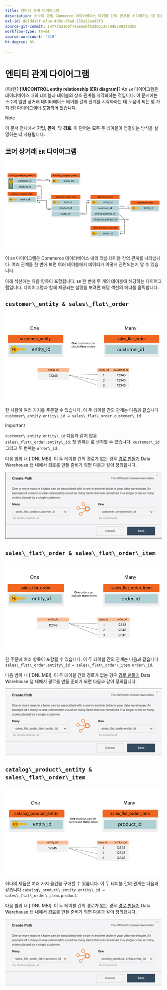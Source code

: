 ```yaml
---
title: 엔티티 관계 다이어그램
description: 소수의 공통 Commerce 데이터베이스 테이블 간의 관계를 시각화하는 데 도움이 되는 몇 가지 ER 다이어그램에 대해 알아봅니다.
exl-id: de7d419f-efbe-4d0c-95a8-155a12aa93f3
source-git-commit: 14777b216bf7aaeea0fb2d0513cc94539034a359
workflow-type: tm+mt
source-wordcount: '319'
ht-degree: 0%

---
```


# 엔티티 관계 다이어그램

(이)란? **[!UICONTROL entity relationship (ER) diagram]**? An `ER` 다이어그램은 데이터베이스 내의 테이블과 테이블의 상호 관계를 시각화하는 것입니다. 이 문서에는 소수의 일반 상거래 데이터베이스 테이블 간의 관계를 시각화하는 데 도움이 되는 몇 가지 ER 다이어그램이 포함되어 있습니다.

>[!NOTE]
>
>이 문서 전체에서 **가입**, **관계**, 및 **경로**. 이 단어는 모두 두 테이블이 연결되는 방식을 설명하는 데 사용됩니다.

## 코어 상거래 `ER` 다이어그램

![4_DB_Chart](../../assets/4_DB_Chart.png)

이 `ER` 다이어그램은 Commerce 데이터베이스 내의 핵심 테이블 간의 관계를 나타냅니다. 여러 관계를 한 번에 보면 여러 테이블에서 데이터가 어떻게 관련되는지 알 수 있습니다.

아래 섹션에는 다음 항목이 포함됩니다. `ER` 한 번에 두 개의 테이블에 해당하는 다이어그램입니다. 다이어그램과 함께 제공되는 설명을 보려면 해당 섹션의 헤더를 클릭합니다.

## `customer\_entity & sales\_flat\_order`

![1명의 고객 다량 주문](../../assets/2_OneCustomerManyOrders.png)

한 사람이 여러 가지를 주문할 수 있습니다. 이 두 테이블 간의 관계는 다음과 같습니다 `customer\_entity.entity\_id = sales\_flat\_order.customer\_id`

>[!IMPORTANT]
>
>`customer\_entity.entity\_id` 다음과 같지 않음 `sales\_flat\_order.entity\_id`. 첫 번째는 로 생각할 수 있습니다. `customer\_id` 그리고 두 번째는 `order\_id.`

다음 범위 내 [!DNL MBI], 이 두 테이블 간의 경로가 없는 경우 [경로 만들기](../data-warehouse-mgr/create-paths-calc-columns.md) Data Warehouse 탭 내에서 경로를 만들 준비가 되면 다음과 같이 정의됩니다.

![](../../assets/SFO___CE_path.png)

## `sales\_flat\_order & sales\_flat\_order\_item`

![1_OneOrderManyItems](../../assets/1_OneOrderManyItems.png)

한 주문에 여러 항목이 포함될 수 있습니다. 이 두 테이블 간의 관계는 다음과 같습니다 `sales\_flat\_order.entity\_id = sales\_flat\_order\_item.order\_id`.

다음 범위 내 [!DNL MBI], 이 두 테이블 간의 경로가 없는 경우 [경로 만들기](../data-warehouse-mgr/create-paths-calc-columns.md) Data Warehouse 탭 내에서 경로를 만들 준비가 되면 다음과 같이 정의됩니다.

![](../../assets/SFOI___SFO_path.png)

## `catalog\_product\_entity & sales\_flat\_order\_item`

![3_OneProductManytimes](../../assets/3_OneProductManyTimes.png)

하나의 제품은 여러 가지 물건을 구매할 수 있습니다. 이 두 테이블 간의 관계는 다음과 같습니다 `catalog\_product\_entity.entity\_id = sales\_flat\_order\_item.product`.

다음 범위 내 [!DNL MBI], 이 두 테이블 간의 경로가 없는 경우 [경로 만들기](../data-warehouse-mgr/create-paths-calc-columns.md) Data Warehouse 탭 내에서 경로를 만들 준비가 되면 다음과 같이 정의됩니다.

![](../../assets/SFOI___CPE_path.png)

